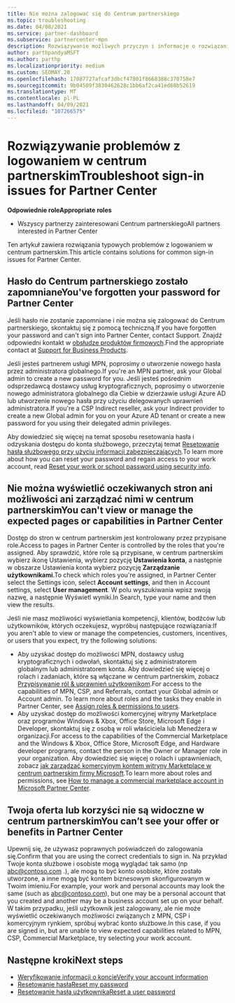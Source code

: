 ```yaml
---
title: Nie można zalogować się do Centrum partnerskiego
ms.topic: troubleshooting
ms.date: 04/08/2021
ms.service: partner-dashboard
ms.subservice: partnercenter-mpn
description: Rozwiązywanie możliwych przyczyn i informacje o rozwiązaniach, dla których nie można zalogować się do Centrum partnerskiego — Dowiedz się więcej na temat resetowania haseł, sprawdzania ról i sprawdzania poświadczeń.
author: parthpandyaMSFT
ms.author: parthp
ms.localizationpriority: medium
ms.custom: SEOMAY.20
ms.openlocfilehash: 17087727afcaf3dbcf47801f8668388c370758e7
ms.sourcegitcommit: 9b04509f3830462628c1bb6af2ca41ed68b52619
ms.translationtype: MT
ms.contentlocale: pl-PL
ms.lasthandoff: 04/09/2021
ms.locfileid: "107266575"
---
```

# <a name="troubleshoot-sign-in-issues-for-partner-center"></a><span data-ttu-id="c852c-103">Rozwiązywanie problemów z logowaniem w centrum partnerskim</span><span class="sxs-lookup"><span data-stu-id="c852c-103">Troubleshoot sign-in issues for Partner Center</span></span>

<span data-ttu-id="c852c-104">**Odpowiednie role**</span><span class="sxs-lookup"><span data-stu-id="c852c-104">**Appropriate roles**</span></span>

- <span data-ttu-id="c852c-105">Wszyscy partnerzy zainteresowani Centrum partnerskiego</span><span class="sxs-lookup"><span data-stu-id="c852c-105">All partners interested in Partner Center</span></span>

<span data-ttu-id="c852c-106">Ten artykuł zawiera rozwiązania typowych problemów z logowaniem w centrum partnerskim.</span><span class="sxs-lookup"><span data-stu-id="c852c-106">This article contains solutions for common sign-in issues for Partner Center.</span></span>

## <a name="youve-forgotten-your-password-for-partner-center"></a><span data-ttu-id="c852c-107">Hasło do Centrum partnerskiego zostało zapomniane</span><span class="sxs-lookup"><span data-stu-id="c852c-107">You've forgotten your password for Partner Center</span></span>

<span data-ttu-id="c852c-108">Jeśli hasło nie zostanie zapomniane i nie można się zalogować do Centrum partnerskiego, skontaktuj się z pomocą techniczną.</span><span class="sxs-lookup"><span data-stu-id="c852c-108">If you have forgotten your password and can't sign into Partner Center, contact Support.</span></span> <span data-ttu-id="c852c-109">Znajdź odpowiedni kontakt w [obsłudze produktów firmowych](/microsoft-365/admin/contact-support-for-business-products).</span><span class="sxs-lookup"><span data-stu-id="c852c-109">Find the appropriate contact at [Support for Business Products](/microsoft-365/admin/contact-support-for-business-products).</span></span>

<span data-ttu-id="c852c-110">Jeśli jesteś partnerem usługi MPN, poprosimy o utworzenie nowego hasła przez administratora globalnego.</span><span class="sxs-lookup"><span data-stu-id="c852c-110">If you're an MPN partner, ask your Global admin to create a new password for you.</span></span> <span data-ttu-id="c852c-111">Jeśli jesteś pośrednim odsprzedawcą dostawcy usług kryptograficznych, poprosimy o utworzenie nowego administratora globalnego dla Ciebie w dzierżawie usługi Azure AD lub utworzenie nowego hasła przy użyciu delegowanych uprawnień administratora.</span><span class="sxs-lookup"><span data-stu-id="c852c-111">If you're a CSP Indirect reseller, ask your Indirect provider to create a new Global admin for you on your Azure AD tenant or create a new password for you using their delegated admin privileges.</span></span>

<span data-ttu-id="c852c-112">Aby dowiedzieć się więcej na temat sposobu resetowania hasła i odzyskania dostępu do konta służbowego, przeczytaj temat [Resetowanie hasła służbowego przy użyciu informacji zabezpieczających](/azure/active-directory/user-help/active-directory-passwords-update-your-own-password#how-to-change-your-password).</span><span class="sxs-lookup"><span data-stu-id="c852c-112">To learn more about how you can reset your password and regain access to your work account, read [Reset your work or school password using security info](/azure/active-directory/user-help/active-directory-passwords-update-your-own-password#how-to-change-your-password).</span></span>

## <a name="you-cant-view-or-manage-the-expected-pages-or-capabilities-in-partner-center"></a><span data-ttu-id="c852c-113">Nie można wyświetlić oczekiwanych stron ani możliwości ani zarządzać nimi w centrum partnerskim</span><span class="sxs-lookup"><span data-stu-id="c852c-113">You can't view or manage the expected pages or capabilities in Partner Center</span></span>

<span data-ttu-id="c852c-114">Dostęp do stron w centrum partnerskim jest kontrolowany przez przypisane role.</span><span class="sxs-lookup"><span data-stu-id="c852c-114">Access to pages in Partner Center is controlled by the roles that you're assigned.</span></span> <span data-ttu-id="c852c-115">Aby sprawdzić, które role są przypisane, w centrum partnerskim wybierz ikonę Ustawienia, wybierz pozycję **Ustawienia konta**, a następnie w obszarze Ustawienia konta wybierz pozycję **Zarządzanie użytkownikami**.</span><span class="sxs-lookup"><span data-stu-id="c852c-115">To check which roles you're assigned, in Partner Center select the Settings icon, select **Account settings**, and then in Account settings, select **User management**.</span></span> <span data-ttu-id="c852c-116">W polu wyszukiwania wpisz swoją nazwę, a następnie Wyświetl wyniki.</span><span class="sxs-lookup"><span data-stu-id="c852c-116">In Search, type your name and then view the results.</span></span>

<span data-ttu-id="c852c-117">Jeśli nie masz możliwości wyświetlania kompetencji, klientów, bodźców lub użytkowników, których oczekujesz, wypróbuj następujące rozwiązania:</span><span class="sxs-lookup"><span data-stu-id="c852c-117">If you aren't able to view or manage the competencies, customers, incentives, or users that you expect, try the following solutions:</span></span>

- <span data-ttu-id="c852c-118">Aby uzyskać dostęp do możliwości MPN, dostawcy usług kryptograficznych i odwołań, skontaktuj się z administratorem globalnym lub administratorem konta. Aby dowiedzieć się więcej o rolach i zadaniach, które są włączane w centrum partnerskim, zobacz [Przypisywanie ról & uprawnień użytkownikom](permissions-overview.md).</span><span class="sxs-lookup"><span data-stu-id="c852c-118">For access to the capabilities of MPN, CSP, and Referrals, contact your Global admin or Account admin. To learn more about roles and the tasks they enable in Partner Center, see [Assign roles & permissions to users](permissions-overview.md).</span></span>
- <span data-ttu-id="c852c-119">Aby uzyskać dostęp do możliwości komercyjnej witryny Marketplace oraz programów Windows & Xbox, Office Store, Microsoft Edge i Developer, skontaktuj się z osobą w roli właściciela lub Menedżera w organizacji.</span><span class="sxs-lookup"><span data-stu-id="c852c-119">For access to the capabilities of the Commercial Marketplace and the Windows & Xbox, Office Store, Microsoft Edge, and Hardware developer programs, contact the person in the Owner or Manager role in your organization.</span></span> <span data-ttu-id="c852c-120">Aby dowiedzieć się więcej o rolach i uprawnieniach, zobacz [jak zarządzać komercyjnym kontem witryny Marketplace w centrum partnerskim firmy Microsoft](/azure/marketplace/partner-center-portal/manage-account#define-user-roles-and-permissions).</span><span class="sxs-lookup"><span data-stu-id="c852c-120">To learn more about roles and permissions, see [How to manage a commercial marketplace account in Microsoft Partner Center](/azure/marketplace/partner-center-portal/manage-account#define-user-roles-and-permissions).</span></span>

## <a name="you-cant-see-your-offer-or-benefits-in-partner-center"></a><span data-ttu-id="c852c-121">Twoja oferta lub korzyści nie są widoczne w centrum partnerskim</span><span class="sxs-lookup"><span data-stu-id="c852c-121">You can’t see your offer or benefits in Partner Center</span></span>

<span data-ttu-id="c852c-122">Upewnij się, że używasz poprawnych poświadczeń do zalogowania się.</span><span class="sxs-lookup"><span data-stu-id="c852c-122">Confirm that you are using the correct credentials to sign in.</span></span> <span data-ttu-id="c852c-123">Na przykład Twoje konta służbowe i osobiste mogą wyglądać tak samo (np abc@contoso.com .), ale mogą to być konto osobiste, które zostało utworzone, a inne mogą być kontem biznesowym skonfigurowanym w Twoim imieniu.</span><span class="sxs-lookup"><span data-stu-id="c852c-123">For example, your work and personal accounts may look the same (such as abc@contoso.com), but one may be a personal account that you created and another may be a business account set up on your behalf.</span></span> <span data-ttu-id="c852c-124">W takim przypadku, jeśli użytkownik jest zalogowany, ale nie może wyświetlić oczekiwanych możliwości związanych z MPN, CSP i komercyjnym rynkiem, spróbuj wybrać konto służbowe.</span><span class="sxs-lookup"><span data-stu-id="c852c-124">In this case, if you are signed in, but are unable to view expected capabilities related to MPN, CSP, Commercial Marketplace, try selecting your work account.</span></span>

## <a name="next-steps"></a><span data-ttu-id="c852c-125">Następne kroki</span><span class="sxs-lookup"><span data-stu-id="c852c-125">Next steps</span></span>

- [<span data-ttu-id="c852c-126">Weryfikowanie informacji o koncie</span><span class="sxs-lookup"><span data-stu-id="c852c-126">Verify your account information</span></span>](verification-responses.md)
- [<span data-ttu-id="c852c-127">Resetowanie hasła</span><span class="sxs-lookup"><span data-stu-id="c852c-127">Reset my password</span></span>](reset-my-pasword.md)
- [<span data-ttu-id="c852c-128">Resetowanie hasła użytkownika</span><span class="sxs-lookup"><span data-stu-id="c852c-128">Reset a user password</span></span>](reset-a-user-password.md)